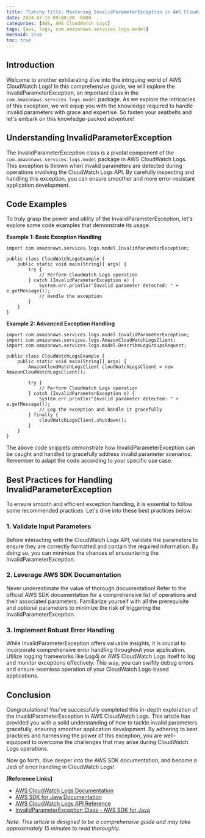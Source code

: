 ```yaml
---
title: "Catchy Title: Mastering InvalidParameterException in AWS CloudWatch Logs: A Deep Dive into com.amazonaws.services.logs.model "
date: 2024-07-15 09:00:00 -0000
categories: [AWS, AWS CloudWatch Logs]
tags: [aws, logs, com.amazonaws.services.logs.model]
mermaid: true
toc: true
---
```



## Introduction 
Welcome to another exhilarating dive into the intriguing world of AWS CloudWatch Logs! In this comprehensive guide, we will explore the InvalidParameterException, an important class in the `com.amazonaws.services.logs.model` package. As we explore the intricacies of this exception, we will equip you with the knowledge required to handle invalid parameters with grace and expertise. So fasten your seatbelts and let's embark on this knowledge-packed adventure!

## Understanding InvalidParameterException 
The InvalidParameterException class is a pivotal component of the `com.amazonaws.services.logs.model` package in AWS CloudWatch Logs. This exception is thrown when invalid parameters are detected during operations involving the CloudWatch Logs API. By carefully inspecting and handling this exception, you can ensure smoother and more error-resistant application development.

## Code Examples 
To truly grasp the power and utility of the InvalidParameterException, let's explore some code examples that demonstrate its usage. 

**Example 1: Basic Exception Handling**
```
import com.amazonaws.services.logs.model.InvalidParameterException;

public class CloudWatchLogsExample {
    public static void main(String[] args) {
        try {
            // Perform CloudWatch Logs operation
        } catch (InvalidParameterException e) {
            System.err.println("Invalid parameter detected: " + e.getMessage());
            // Handle the exception
        }
    }
}
```

**Example 2: Advanced Exception Handling**
```
import com.amazonaws.services.logs.model.InvalidParameterException;
import com.amazonaws.services.logs.AmazonCloudWatchLogsClient;
import com.amazonaws.services.logs.model.DescribeLogGroupsRequest;

public class CloudWatchLogsExample {
    public static void main(String[] args) {
        AmazonCloudWatchLogsClient cloudWatchLogsClient = new AmazonCloudWatchLogsClient();

        try {
            // Perform CloudWatch Logs operation
        } catch (InvalidParameterException e) {
            System.err.println("Invalid parameter detected: " + e.getMessage());
            // Log the exception and handle it gracefully
        } finally {
            cloudWatchLogsClient.shutdown();
        }
    }
}
```

The above code snippets demonstrate how InvalidParameterException can be caught and handled to gracefully address invalid parameter scenarios. Remember to adapt the code according to your specific use case.

## Best Practices for Handling InvalidParameterException
To ensure smooth and efficient exception handling, it is essential to follow some recommended practices. Let's dive into these best practices below:

### 1. Validate Input Parameters
Before interacting with the CloudWatch Logs API, validate the parameters to ensure they are correctly formatted and contain the required information. By doing so, you can minimize the chances of encountering the InvalidParameterException.

### 2. Leverage AWS SDK Documentation
Never underestimate the value of thorough documentation! Refer to the official AWS SDK documentation for a comprehensive list of operations and their associated parameters. Familiarize yourself with all the prerequisite and optional parameters to minimize the risk of triggering the InvalidParameterException.

### 3. Implement Robust Error Handling
While InvalidParameterException offers valuable insights, it is crucial to incorporate comprehensive error handling throughout your application. Utilize logging frameworks like Log4j or AWS CloudWatch Logs itself to log and monitor exceptions effectively. This way, you can swiftly debug errors and ensure seamless operation of your CloudWatch Logs-based applications.

## Conclusion 
Congratulations! You've successfully completed this in-depth exploration of the InvalidParameterException in AWS CloudWatch Logs. This article has provided you with a solid understanding of how to tackle invalid parameters gracefully, ensuring smoother application development. By adhering to best practices and harnessing the power of this exception, you are well-equipped to overcome the challenges that may arise during CloudWatch Logs operations.

Now go forth, dive deeper into the AWS SDK documentation, and become a Jedi of error handling in CloudWatch Logs!

**[Reference Links]**
- [AWS CloudWatch Logs Documentation](https://docs.aws.amazon.com/AmazonCloudWatch/latest/logs/WhatIsCloudWatchLogs.html)
- [AWS SDK for Java Documentation](https://docs.aws.amazon.com/sdk-for-java/index.html)
- [AWS CloudWatch Logs API Reference](https://docs.aws.amazon.com/AmazonCloudWatch/latest/APIReference/Welcome.html)
- [InvalidParameterException Class - AWS SDK for Java](https://docs.aws.amazon.com/AWSJavaSDK/latest/javadoc/com/amazonaws/services/logs/model/InvalidParameterException.html)

*Note: This article is designed to be a comprehensive guide and may take approximately 15 minutes to read thoroughly.*